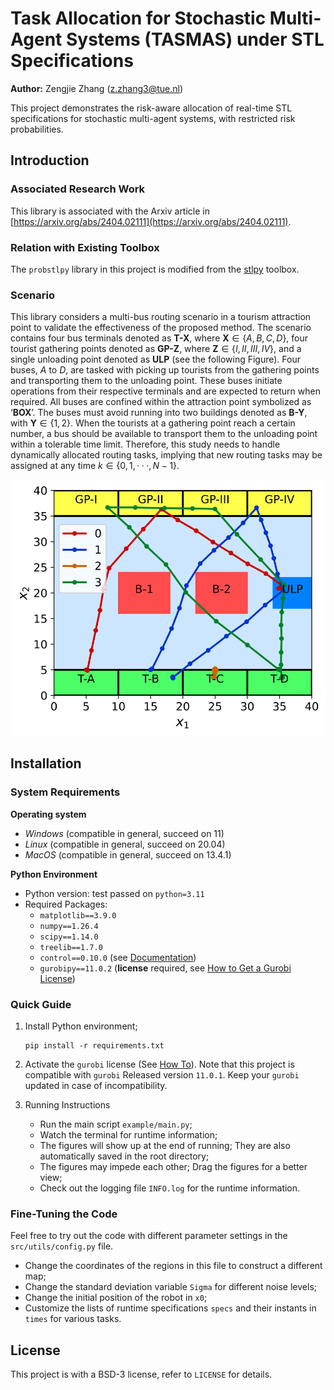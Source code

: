 # Task Allocation for Stochastic Multi-Agent Systems (TASMAS) under STL Specifications

**Author:** Zengjie Zhang (z.zhang3@tue.nl)

This project demonstrates the risk-aware allocation of real-time STL specifications for stochastic multi-agent systems, with restricted risk probabilities. 

## Introduction

### Associated Research Work

This library is associated with the Arxiv article in [https://arxiv.org/abs/2404.02111](https://arxiv.org/abs/2404.02111).

### Relation with Existing Toolbox

The `probstlpy` library in this project is modified from the [stlpy](https://github.com/vincekurtz/stlpy/blob/main/README.md) toolbox. 

### Scenario

This library considers a multi-bus routing scenario in a tourism attraction point to validate the effectiveness of the proposed method. The scenario contains four bus terminals denoted as **T-X**, where **X**$\in \{A, B, C, D\}$, four tourist gathering points denoted as **GP-Z**, where **Z**$\in \{I, II, III, IV\}$, and a single unloading point denoted as **ULP** (see the following Figure). Four buses, $A$ to $D$, are tasked with picking up tourists from the gathering points and transporting them to the unloading point. These buses initiate operations from their respective terminals and are expected to return when required. All buses are confined within the attraction point symbolized as ‘**BOX**’. The buses must avoid running into two buildings denoted as **B-Y**, with **Y**$\in \{1, 2\}$. When the tourists at a gathering point reach a certain number, a bus should be available to transport them to the unloading point within a tolerable time limit. Therefore, this study needs to handle dynamically allocated routing tasks, implying that new routing tasks may be assigned at any time $k \in \{0, 1,· · · , N − 1\}$.

[![Map](figures/map.svg)](CASE)





## Installation

### System Requirements

**Operating system**
 - *Windows* (compatible in general, succeed on 11)
 - *Linux* (compatible in general, succeed on 20.04)
 - *MacOS* (compatible in general, succeed on 13.4.1)

**Python Environment**
 - Python version: test passed on `python=3.11`
 - Required Packages: 
    - `matplotlib==3.9.0`
    - `numpy==1.26.4`
    - `scipy==1.14.0`
    - `treelib==1.7.0`
    - `control==0.10.0` (see [Documentation](https://python-control.readthedocs.io/en/latest/intro.html))
    - `gurobipy==11.0.2` (**license** required, see [How to Get a Gurobi License](https://www.gurobi.com/solutions/licensing/))

 
### Quick Guide
 
1. Install Python environment;
    ```
    pip install -r requirements.txt
    ```

2. Activate the `gurobi` license (See [How To](https://www.gurobi.com/documentation/current/remoteservices/licensing.html)). Note that this project is compatible with `gurobi` Released version `11.0.1`. Keep your `gurobi` updated in case of incompatibility. 

3. Running Instructions
    - Run the main script `example/main.py`;
    - Watch the terminal for runtime information;
    - The figures will show up at the end of running; They are also automatically saved in the root directory;
    - The figures may impede each other; Drag the figures for a better view;
    - Check out the logging file `INFO.log` for the runtime information.

### Fine-Tuning the Code

Feel free to try out the code with different parameter settings in the `src/utils/config.py` file.

- Change the coordinates of the regions in this file to construct a different map;
- Change the standard deviation variable `Sigma` for different noise levels;
- Change the initial position of the robot in `x0`;
- Customize the lists of runtime specifications `specs` and their instants in `times` for various tasks.

## License

This project is with a BSD-3 license, refer to `LICENSE` for details.
